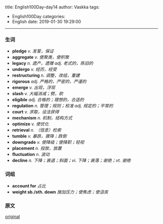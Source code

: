 title: English100Day-day14
author: Vaskka
tags:
  - English100Day
categories:
  - English
date: 2019-01-30 19:29:00
---
### 生词

+ **pledge** *v. 发誓，保证*
+ **aggregate** *v. 使聚类，使积聚*
+ **legacy** *n. 遗产，遗赠  adj. 老式的，陈旧的*
+ **undergo** *v. 经历，经受*
+ **restructuring** *n. 调整，改组，重建*
+ **rigorous** *adj. 严格的，严密的，严谨的*
+ **emerge** *v. 出现，浮现*
+ **slash** *v. 大幅消减；劈，砍*
+ **eligible** *adj. 合格的；理想的，合适的*
+ **regulation** *n. 管理；规则；校准 adj. 规定的；平常的*
+ **court** *v. 求取，设法获得*
+ **mechanism** *n. 机制，结构方式*
+ **optimize** *v. 使优化*
+ **retrieval** *n. （信息）检索*
+ **tumble** *v. 暴跌，骤降；跌倒*
+ **downgrade** *v. 使降级；使降职；轻视*
+ **placement** *n. 投放，放置*
+ **fluctuation** *n. 波动*
+ **decline** *n. 下降；衰退；斜面；vi. 下降；衰落；谢绝；vt. 谢绝*

### 词组

+ **account for** *占比*
+ **weight sb./sth. down** *施加压力；使焦虑；使沮丧*

### 原文

[original](https://www.reuters.com/article/us-china-tech-baidu/chinas-baidu-pledges-to-improve-search-service-after-complaint-idUSKCN1PH0M3)